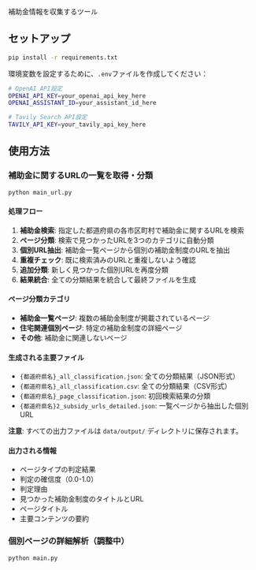 補助金情報を収集するツール

## セットアップ

```sh
pip install -r requirements.txt
```

環境変数を設定するために、`.env`ファイルを作成してください：

```sh
# OpenAI API設定
OPENAI_API_KEY=your_openai_api_key_here
OPENAI_ASSISTANT_ID=your_assistant_id_here

# Tavily Search API設定
TAVILY_API_KEY=your_tavily_api_key_here
```

## 使用方法

### 補助金に関するURLの一覧を取得・分類
```sh
python main_url.py
```

#### 処理フロー
1. **補助金検索**: 指定した都道府県の各市区町村で補助金に関するURLを検索
2. **ページ分類**: 検索で見つかったURLを3つのカテゴリに自動分類
3. **個別URL抽出**: 補助金一覧ページから個別の補助金制度のURLを抽出
4. **重複チェック**: 既に検索済みのURLと重複しないよう確認
5. **追加分類**: 新しく見つかった個別URLを再度分類
6. **結果統合**: 全ての分類結果を統合して最終ファイルを生成

#### ページ分類カテゴリ
- **補助金一覧ページ**: 複数の補助金制度が掲載されているページ
- **住宅関連個別ページ**: 特定の補助金制度の詳細ページ
- **その他**: 補助金に関連しないページ

#### 生成される主要ファイル
- `{都道府県名}_all_classification.json`: 全ての分類結果（JSON形式）
- `{都道府県名}_all_classification.csv`: 全ての分類結果（CSV形式）
- `{都道府県名}_page_classification.json`: 初回検索結果の分類
- `{都道府県名}2_subsidy_urls_detailed.json`: 一覧ページから抽出した個別URL

**注意**: すべての出力ファイルは `data/output/` ディレクトリに保存されます。

#### 出力される情報
- ページタイプの判定結果
- 判定の確信度（0.0-1.0）
- 判定理由
- 見つかった補助金制度のタイトルとURL
- ページタイトル
- 主要コンテンツの要約

### 個別ページの詳細解析（調整中）
```sh
python main.py
```
